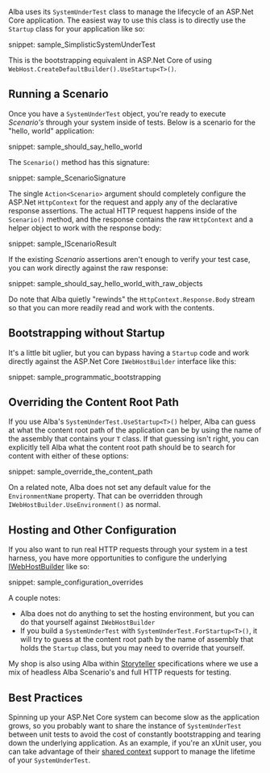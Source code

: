 <!--title: Bootstrapping and Configuration-->

Alba uses its `SystemUnderTest` class to manage the lifecycle of an ASP.Net Core application. The easiest way to use this
class is to directly use the `Startup` class for your application like so:

snippet: sample_SimplisticSystemUnderTest

This is the bootstrapping equivalent in ASP.Net Core of using `WebHost.CreateDefaultBuilder().UseStartup<T>()`.

## Running a Scenario

Once you have a `SystemUnderTest` object, you're ready to execute *Scenario's* through your system inside of tests.
Below is a scenario for the "hello, world" application:

snippet: sample_should_say_hello_world

The `Scenario()` method has this signature:

snippet: sample_ScenarioSignature

The single `Action<Scenario>` argument should completely configure the ASP.Net `HttpContext` for the request and apply
any of the declarative response assertions. The actual HTTP request happens inside of the `Scenario()` method, and the response contains the raw `HttpContext` and a helper object to work with the response body:

snippet: sample_IScenarioResult

If the existing *Scenario* assertions aren't enough to verify your test case, you can work directly against the raw response:

snippet: sample_should_say_hello_world_with_raw_objects

Do note that Alba quietly "rewinds" the `HttpContext.Response.Body` stream so that you can more readily read and work with the contents.

## Bootstrapping without Startup

It's a little bit uglier, but you can bypass having a `Startup` code and work directly against the ASP.Net Core `IWebHostBuilder`
interface like this:

snippet: sample_programmatic_bootstrapping

## Overriding the Content Root Path

If you use Alba's `SystemUnderTest.UseStartup<T>()` helper, Alba can guess at what the content root path of the application can be by using the name of the assembly that contains your `T` class. If that guessing isn't right, you can explicitly tell Alba what the content root path should be to search for content with either of these options:

snippet: sample_override_the_content_path

On a related note, Alba does not set any default value for the `EnvironmentName` property. That can be overridden through `IWebHostBuilder.UseEnvironment()` as normal.

## Hosting and Other Configuration

If you also want to run real HTTP requests through your system in a test harness, you have more opportunities to configure the underlying [IWebHostBuilder](https://docs.microsoft.com/en-us/aspnet/core/api/microsoft.aspnetcore.hosting.iwebhostbuilder) like so:

snippet: sample_configuration_overrides

A couple notes:

* Alba does not do anything to set the hosting environment, but you can do that yourself against `IWebHostBuilder`
* If you build a `SystemUnderTest` with `SystemUnderTest.ForStartup<T>()`, it will try to guess at the content root path by the name of assembly
  that holds the `Startup` class, but you may need to override that yourself. 

My shop is also using Alba within [Storyteller](http://storyteller.github.io) specifications where we use a mix of headless
Alba Scenario's and full HTTP requests for testing.


## Best Practices

Spinning up your ASP.Net Core system can become slow as the application grows, so you probably want to share the instance of 
`SystemUnderTest` between unit tests to avoid the cost of constantly bootstrapping and tearing down the underlying application.
As an example, if you're an xUnit user, you can take advantage of their [shared context](https://xunit.github.io/docs/shared-context.html) support to manage the lifetime of your `SystemUnderTest`.

